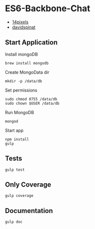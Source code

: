 # ES6-Backbone-Chat

* [14pixels](https://github.com/14pixels)
* [davidspinat](https://github.com/davidspinat)

## Start Application

Install mongoDB
```
brew install mongodb
```
Create MongoData dir
```
mkdir -p /data/db
```
Set permissions
```
sudo chmod 0755 /data/db
sudo chown $USER /data/db
```
Run MongoDB
```
mongod
```
Start app
```
npm install
gulp
```

## Tests

```
gulp test
```

## Only Coverage

```
gulp coverage
```

## Documentation

```
gulp doc
```
